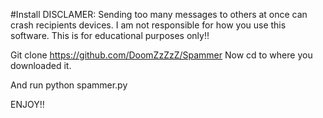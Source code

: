 #Install
DISCLAMER: Sending too many messages to others at once can crash recipients devices. I am not responsible for how you use this software. This is for educational purposes only!!



Git clone https://github.com/DoomZzZzZ/Spammer
Now cd to where you downloaded it.

And run python spammer.py

ENJOY!!
